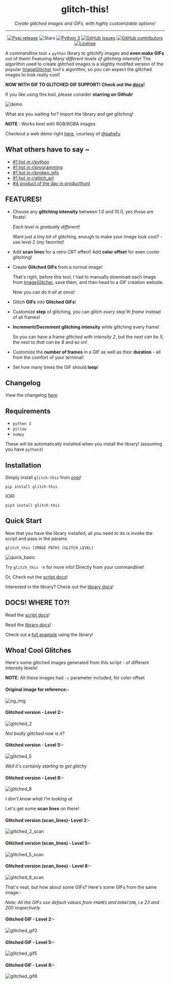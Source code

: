 <h1 align="center">glitch-this!</h1>
<p align="center"><i>Create glitched images and GIFs, with highly customizable options!</i></p>
<hr><p align="center">
  <a href="https://pypi.org/project/glitch-this"><img alt="Pypi release" src="https://img.shields.io/pypi/v/glitch-this?color=red&label=pypi%20release&logo=pypi&logoColor=blue" /></a>
  <img alt="Stars" src="https://img.shields.io/github/stars/TotallyNotChase/glitch-this.svg?label=Stars&style=flat" />
  <a href="http://www.python.org/download/"><img alt="Python 3" src="https://img.shields.io/badge/Python-3-yellow.svg"></a>
  <a href="https://github.com/TotallyNotChase/glitch-this/issues"><img alt="GitHub issues" src="https://img.shields.io/github/issues/TotallyNotChase/glitch-this.svg"/></a>
  <a href="https://github.com/TotallyNotChase/glitch-this/graphs/contributors"><img alt="GitHub contributors" src="https://img.shields.io/github/contributors/TotallyNotChase/glitch-this"></a>
  <a href="https://github.com/TotallyNotChase/glitch-this/blob/master/LICENSE"><img src="https://img.shields.io/github/license/TotallyNotChase/glitch-this.svg" alt="License"/></a>
</p>

A commandline tool + `python` library to glitchify images and **even make GIFs** out of them!
Featuring *Many different levels of glitching intensity*! The algorithm used to create glitched images is a slightly modifed version of the popular [ImageGlitcher](https://www.airtightinteractive.com/demos/js/imageglitcher/) tool's algorithm, so you can expect the glitched images to look really cool!

**NOW WITH GIF TO GLITCHED GIF SUPPORT! Check out the [docs](https://github.com/TotallyNotChase/glitch-this/wiki/Home)!**

If you like using this tool, please consider **starring on Github**!

![demo](https://raw.githubusercontent.com/TotallyNotChase/glitch-this/master/example/glitched2.gif)

What are you waiting for? Import the library and get glitching!

**NOTE** : Works best with RGB/RGBA images

Checkout a web demo right [here](https://github.com/pahefu/web-glitch-this), courtesy of @[pahefu](https://github.com/pahefu)

## What others have to say ~
* [#1 hot in r/python](https://www.reddit.com/r/Python/comments/f7taiy/my_python_imagegif_glitching_library_is_now_on/)
* [#1 hot in r/programming](https://www.reddit.com/r/programming/comments/f7q2q3/i_made_a_commandline_script_to_make_glitched/)
* [#1 hot in r/broken_gifs](https://www.reddit.com/r/brokengifs/comments/f7pyqw/i_made_a_commandline_script_to_make_glitched_gifs/)
* [#1 hot in r/glitch_art](https://www.reddit.com/r/glitch_art/comments/f7q0hc/i_made_a_script_to_make_glitched_images_and_gifs/)
* [#4 product of the day in producthunt](https://www.producthunt.com/posts/glitch-this)

## FEATURES!
* Choose any **glitching intensity** between 1.0 and 10.0, yes those are floats!

  *Each level is gradually different*!

  Want just a tiny bit of glitching, enough to make your image look cool? - use level 2 (my favorite)!
* Add **scan lines** for a retro CRT effect! Add **color offset** for even cooler glitching!
* Create **Glitched GIFs** from a normal image!

  That's right, before this tool, I had to manually download each image from [ImageGlitcher](https://www.airtightinteractive.com/demos/js/imageglitcher/), save them, and then head to a GIF creation website.

  Now you can do it *all* at once!
* Glitch **GIFs** into **Glitched GIFs**!
* Customize **step** of glitching, you can glitch *every step'th frame* instead of all frames!
* **Increment/Decrement glitching intensity** while glitching every frame!

  So you can have a frame *glitched with intensity 2*, but the *next can be 5*, the *next to that can be 8* and so on!

* Customize the **number of frames** in a GIF as well as their **duration** - all from the comfort of your terminal!
* Set how many times the GIF should **loop**!

## Changelog
View the changelog [here](https://github.com/TotallyNotChase/glitch-this/blob/master/CHANGELOG.md)

## Requirements
* `python 3`
* `pillow`
* `numpy`

These will be automatically installed when you install the library! (assuming you have `python3`)
## Installation

Simply install `glitch-this` from [pypi](https://pypi.org/project/glitch-this/)!

```
pip install glitch-this
```

(OR)

```
pip3 install glitch-this
```

## Quick Start

Now that you have the library installed, all you need to do is invoke the script and pass in the params

`glitch_this [IMAGE PATH] [GLITCH_LEVEL]`

![quick_basic](https://raw.githubusercontent.com/TotallyNotChase/glitch-this/master/example/basic_command.gif)

Try `glitch_this -h` for more info! Directly from your commandline!

Or, Check out the [script docs](https://github.com/TotallyNotChase/glitch-this/wiki/Documentation:-The-commandline-script)!

Interested in the library? Check out the [library docs](https://github.com/TotallyNotChase/glitch-this/wiki/Documentation:-The-glitch-this-library)!

## DOCS! WHERE TO?!

Read the [script docs](https://github.com/TotallyNotChase/glitch-this/wiki/Documentation:-The-commandline-script)!

Read the [library docs](https://github.com/TotallyNotChase/glitch-this/wiki/Documentation:-The-glitch-this-library)!

Check out a [full example](https://github.com/TotallyNotChase/glitch-this/blob/master/test_script.py) using the library!

## Whoa! Cool Glitches
Here's some glitched images generated from this script - of different intensity levels!

**NOTE**: All these images had `-c` parameter included, for color offset

#### Original image for reference:-

![og_img](https://raw.githubusercontent.com/TotallyNotChase/glitch-this/master/example/source.png)

#### Glitched version - Level 2:-

![glitched_2](https://raw.githubusercontent.com/TotallyNotChase/glitch-this/master/example/glitched2.png)

*Not badly glitched now is it?*

#### Glitched version - Level 5:-

![glitched_5](https://raw.githubusercontent.com/TotallyNotChase/glitch-this/master/example/glitched5.png)

*Well it's certainly starting to get glitchy*

#### Glitched version - Level 8:-

![glitched_8](https://raw.githubusercontent.com/TotallyNotChase/glitch-this/master/example/glitched8.png)

*I don't know what I'm looking at*

Let's get some **scan lines** on there!

#### Glitched version (scan_lines)- Level 2:-

![glitched_2_scan](https://raw.githubusercontent.com/TotallyNotChase/glitch-this/master/example/glitched2scan.png)

#### Glitched version (scan_lines) - Level 5:-

![glitched_5_scan](https://raw.githubusercontent.com/TotallyNotChase/glitch-this/master/example/glitched5scan.png)

#### Glitched version (scan_lines) - Level 8:-

![glitched_8_scan](https://raw.githubusercontent.com/TotallyNotChase/glitch-this/master/example/glitched8scan.png)

That's neat, but how about some GIFs? Here's some GIFs from the same image:-

*Note: All the GIFs use default values from `FRAMES` and `DURATION`, i.e 23 and 200 respectively*

#### Glitched GIF - Level 2:-

![glitched_gif2](https://raw.githubusercontent.com/TotallyNotChase/glitch-this/master/example/glitched2.gif)

#### Glitched GIF - Level 5:-

![glitched_gif5](https://raw.githubusercontent.com/TotallyNotChase/glitch-this/master/example/glitched5.gif)

#### Glitched GIF - Level 8:-

![glitched_gif8](https://raw.githubusercontent.com/TotallyNotChase/glitch-this/master/example/glitched8.gif)

